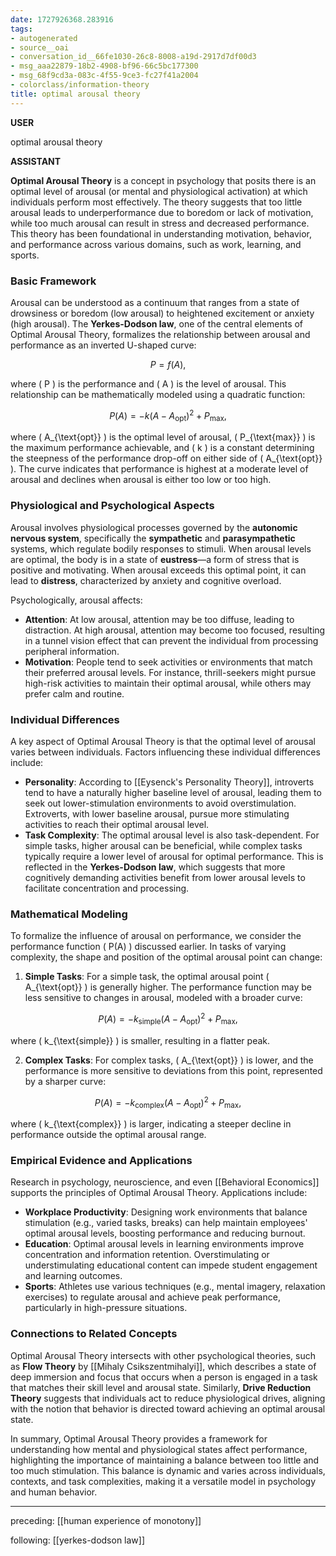 ```yaml
---
date: 1727926368.283916
tags:
- autogenerated
- source__oai
- conversation_id__66fe1030-26c8-8008-a19d-2917d7df00d3
- msg_aaa22879-18b2-4908-bf96-66c5bc177300
- msg_68f9cd3a-083c-4f55-9ce3-fc27f41a2004
- colorclass/information-theory
title: optimal arousal theory
---
```


**USER**

optimal arousal theory


**ASSISTANT**

**Optimal Arousal Theory** is a concept in psychology that posits there is an optimal level of arousal (or mental and physiological activation) at which individuals perform most effectively. The theory suggests that too little arousal leads to underperformance due to boredom or lack of motivation, while too much arousal can result in stress and decreased performance. This theory has been foundational in understanding motivation, behavior, and performance across various domains, such as work, learning, and sports.

### Basic Framework

Arousal can be understood as a continuum that ranges from a state of drowsiness or boredom (low arousal) to heightened excitement or anxiety (high arousal). The **Yerkes-Dodson law**, one of the central elements of Optimal Arousal Theory, formalizes the relationship between arousal and performance as an inverted U-shaped curve:

$$
P = f(A),
$$

where \( P \) is the performance and \( A \) is the level of arousal. This relationship can be mathematically modeled using a quadratic function:

$$
P(A) = -k(A - A_{\text{opt}})^2 + P_{\text{max}},
$$

where \( A_{\text{opt}} \) is the optimal level of arousal, \( P_{\text{max}} \) is the maximum performance achievable, and \( k \) is a constant determining the steepness of the performance drop-off on either side of \( A_{\text{opt}} \). The curve indicates that performance is highest at a moderate level of arousal and declines when arousal is either too low or too high.

### Physiological and Psychological Aspects

Arousal involves physiological processes governed by the **autonomic nervous system**, specifically the **sympathetic** and **parasympathetic** systems, which regulate bodily responses to stimuli. When arousal levels are optimal, the body is in a state of **eustress**—a form of stress that is positive and motivating. When arousal exceeds this optimal point, it can lead to **distress**, characterized by anxiety and cognitive overload.

Psychologically, arousal affects:

- **Attention**: At low arousal, attention may be too diffuse, leading to distraction. At high arousal, attention may become too focused, resulting in a tunnel vision effect that can prevent the individual from processing peripheral information.
- **Motivation**: People tend to seek activities or environments that match their preferred arousal levels. For instance, thrill-seekers might pursue high-risk activities to maintain their optimal arousal, while others may prefer calm and routine.
  
### Individual Differences

A key aspect of Optimal Arousal Theory is that the optimal level of arousal varies between individuals. Factors influencing these individual differences include:

- **Personality**: According to [[Eysenck's Personality Theory]], introverts tend to have a naturally higher baseline level of arousal, leading them to seek out lower-stimulation environments to avoid overstimulation. Extroverts, with lower baseline arousal, pursue more stimulating activities to reach their optimal arousal level.
- **Task Complexity**: The optimal arousal level is also task-dependent. For simple tasks, higher arousal can be beneficial, while complex tasks typically require a lower level of arousal for optimal performance. This is reflected in the **Yerkes-Dodson law**, which suggests that more cognitively demanding activities benefit from lower arousal levels to facilitate concentration and processing.

### Mathematical Modeling

To formalize the influence of arousal on performance, we consider the performance function \( P(A) \) discussed earlier. In tasks of varying complexity, the shape and position of the optimal arousal point can change:

1. **Simple Tasks**: For a simple task, the optimal arousal point \( A_{\text{opt}} \) is generally higher. The performance function may be less sensitive to changes in arousal, modeled with a broader curve:

$$
P(A) = -k_{\text{simple}}(A - A_{\text{opt}})^2 + P_{\text{max}},
$$

where \( k_{\text{simple}} \) is smaller, resulting in a flatter peak.

2. **Complex Tasks**: For complex tasks, \( A_{\text{opt}} \) is lower, and the performance is more sensitive to deviations from this point, represented by a sharper curve:

$$
P(A) = -k_{\text{complex}}(A - A_{\text{opt}})^2 + P_{\text{max}},
$$

where \( k_{\text{complex}} \) is larger, indicating a steeper decline in performance outside the optimal arousal range.

### Empirical Evidence and Applications

Research in psychology, neuroscience, and even [[Behavioral Economics]] supports the principles of Optimal Arousal Theory. Applications include:

- **Workplace Productivity**: Designing work environments that balance stimulation (e.g., varied tasks, breaks) can help maintain employees' optimal arousal levels, boosting performance and reducing burnout.
- **Education**: Optimal arousal levels in learning environments improve concentration and information retention. Overstimulating or understimulating educational content can impede student engagement and learning outcomes.
- **Sports**: Athletes use various techniques (e.g., mental imagery, relaxation exercises) to regulate arousal and achieve peak performance, particularly in high-pressure situations.

### Connections to Related Concepts

Optimal Arousal Theory intersects with other psychological theories, such as **Flow Theory** by [[Mihaly Csikszentmihalyi]], which describes a state of deep immersion and focus that occurs when a person is engaged in a task that matches their skill level and arousal state. Similarly, **Drive Reduction Theory** suggests that individuals act to reduce physiological drives, aligning with the notion that behavior is directed toward achieving an optimal arousal state.

In summary, Optimal Arousal Theory provides a framework for understanding how mental and physiological states affect performance, highlighting the importance of maintaining a balance between too little and too much stimulation. This balance is dynamic and varies across individuals, contexts, and task complexities, making it a versatile model in psychology and human behavior.


---

preceding: [[human experience of monotony]]  


following: [[yerkes-dodson law]]